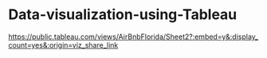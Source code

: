 # Data-visualization-using-Tableau

https://public.tableau.com/views/AirBnbFlorida/Sheet2?:embed=y&:display_count=yes&:origin=viz_share_link
